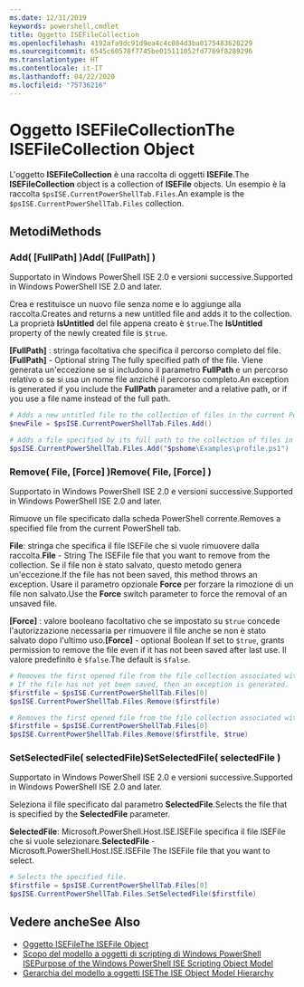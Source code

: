 ```yaml
---
ms.date: 12/31/2019
keywords: powershell,cmdlet
title: Oggetto ISEFileCollection
ms.openlocfilehash: 4192afa9dc91d9ea4c4c084d3ba0175483620229
ms.sourcegitcommit: 6545c60578f7745be015111052fd7769f8289296
ms.translationtype: HT
ms.contentlocale: it-IT
ms.lasthandoff: 04/22/2020
ms.locfileid: "75736216"
---
```

# <a name="the-isefilecollection-object"></a><span data-ttu-id="342ea-103">Oggetto ISEFileCollection</span><span class="sxs-lookup"><span data-stu-id="342ea-103">The ISEFileCollection Object</span></span>

<span data-ttu-id="342ea-104">L'oggetto **ISEFileCollection** è una raccolta di oggetti **ISEFile**.</span><span class="sxs-lookup"><span data-stu-id="342ea-104">The **ISEFileCollection** object is a collection of **ISEFile** objects.</span></span> <span data-ttu-id="342ea-105">Un esempio è la raccolta `$psISE.CurrentPowerShellTab.Files`.</span><span class="sxs-lookup"><span data-stu-id="342ea-105">An example is the `$psISE.CurrentPowerShellTab.Files` collection.</span></span>

## <a name="methods"></a><span data-ttu-id="342ea-106">Metodi</span><span class="sxs-lookup"><span data-stu-id="342ea-106">Methods</span></span>

### <a name="add-fullpath-"></a><span data-ttu-id="342ea-107">Add\( \[FullPath\] \)</span><span class="sxs-lookup"><span data-stu-id="342ea-107">Add\( \[FullPath\] \)</span></span>

<span data-ttu-id="342ea-108">Supportato in Windows PowerShell ISE 2.0 e versioni successive.</span><span class="sxs-lookup"><span data-stu-id="342ea-108">Supported in Windows PowerShell ISE 2.0 and later.</span></span>

<span data-ttu-id="342ea-109">Crea e restituisce un nuovo file senza nome e lo aggiunge alla raccolta.</span><span class="sxs-lookup"><span data-stu-id="342ea-109">Creates and returns a new untitled file and adds it to the collection.</span></span> <span data-ttu-id="342ea-110">La proprietà **IsUntitled** del file appena creato è `$true`.</span><span class="sxs-lookup"><span data-stu-id="342ea-110">The **IsUntitled** property of the newly created file is `$true`.</span></span>

<span data-ttu-id="342ea-111">**\[FullPath\]** : stringa facoltativa che specifica il percorso completo del file.</span><span class="sxs-lookup"><span data-stu-id="342ea-111">**\[FullPath\]** - Optional string The fully specified path of the file.</span></span> <span data-ttu-id="342ea-112">Viene generata un'eccezione se si includono il parametro **FullPath** e un percorso relativo o se si usa un nome file anziché il percorso completo.</span><span class="sxs-lookup"><span data-stu-id="342ea-112">An exception is generated if you include the **FullPath** parameter and a relative path, or if you use a file name instead of the full path.</span></span>

```powershell
# Adds a new untitled file to the collection of files in the current PowerShell tab.
$newFile = $psISE.CurrentPowerShellTab.Files.Add()

# Adds a file specified by its full path to the collection of files in the current PowerShell tab.
$psISE.CurrentPowerShellTab.Files.Add("$pshome\Examples\profile.ps1")
```

### <a name="remove-file-force-"></a><span data-ttu-id="342ea-113">Remove\( File, \[Force\] \)</span><span class="sxs-lookup"><span data-stu-id="342ea-113">Remove\( File, \[Force\] \)</span></span>

<span data-ttu-id="342ea-114">Supportato in Windows PowerShell ISE 2.0 e versioni successive.</span><span class="sxs-lookup"><span data-stu-id="342ea-114">Supported in Windows PowerShell ISE 2.0 and later.</span></span>

<span data-ttu-id="342ea-115">Rimuove un file specificato dalla scheda PowerShell corrente.</span><span class="sxs-lookup"><span data-stu-id="342ea-115">Removes a specified file from the current PowerShell tab.</span></span>

<span data-ttu-id="342ea-116">**File**: stringa che specifica il file ISEFile che si vuole rimuovere dalla raccolta.</span><span class="sxs-lookup"><span data-stu-id="342ea-116">**File** - String The ISEFile file that you want to remove from the collection.</span></span> <span data-ttu-id="342ea-117">Se il file non è stato salvato, questo metodo genera un'eccezione.</span><span class="sxs-lookup"><span data-stu-id="342ea-117">If the file has not been saved, this method throws an exception.</span></span> <span data-ttu-id="342ea-118">Usare il parametro opzionale **Force** per forzare la rimozione di un file non salvato.</span><span class="sxs-lookup"><span data-stu-id="342ea-118">Use the **Force** switch parameter to force the removal of an unsaved file.</span></span>

<span data-ttu-id="342ea-119">**\[Force\]** : valore booleano facoltativo che se impostato su `$true` concede l'autorizzazione necessaria per rimuovere il file anche se non è stato salvato dopo l'ultimo uso.</span><span class="sxs-lookup"><span data-stu-id="342ea-119">**\[Force\]** - optional Boolean If set to `$true`, grants permission to remove the file even if it has not been saved after last use.</span></span> <span data-ttu-id="342ea-120">Il valore predefinito è `$false`.</span><span class="sxs-lookup"><span data-stu-id="342ea-120">The default is `$false`.</span></span>

```powershell
# Removes the first opened file from the file collection associated with the current PowerShell tab.
# If the file has not yet been saved, then an exception is generated.
$firstfile = $psISE.CurrentPowerShellTab.Files[0]
$psISE.CurrentPowerShellTab.Files.Remove($firstfile)

# Removes the first opened file from the file collection associated with the current PowerShell tab, even if it has not been saved.
$firstfile = $psISE.CurrentPowerShellTab.Files[0]
$psISE.CurrentPowerShellTab.Files.Remove($firstfile, $true)
```

### <a name="setselectedfile-selectedfile-"></a><span data-ttu-id="342ea-121">SetSelectedFile\( selectedFile\)</span><span class="sxs-lookup"><span data-stu-id="342ea-121">SetSelectedFile\( selectedFile \)</span></span>

<span data-ttu-id="342ea-122">Supportato in Windows PowerShell ISE 2.0 e versioni successive.</span><span class="sxs-lookup"><span data-stu-id="342ea-122">Supported in Windows PowerShell ISE 2.0 and later.</span></span>

<span data-ttu-id="342ea-123">Seleziona il file specificato dal parametro **SelectedFile**.</span><span class="sxs-lookup"><span data-stu-id="342ea-123">Selects the file that is specified by the **SelectedFile** parameter.</span></span>

<span data-ttu-id="342ea-124">**SelectedFile**: Microsoft.PowerShell.Host.ISE.ISEFile specifica il file ISEFile che si vuole selezionare.</span><span class="sxs-lookup"><span data-stu-id="342ea-124">**SelectedFile** - Microsoft.PowerShell.Host.ISE.ISEFile The ISEFile file that you want to select.</span></span>

```powershell
# Selects the specified file.
$firstfile = $psISE.CurrentPowerShellTab.Files[0]
$psISE.CurrentPowerShellTab.Files.SetSelectedFile($firstfile)
```

## <a name="see-also"></a><span data-ttu-id="342ea-125">Vedere anche</span><span class="sxs-lookup"><span data-stu-id="342ea-125">See Also</span></span>

- [<span data-ttu-id="342ea-126">Oggetto ISEFile</span><span class="sxs-lookup"><span data-stu-id="342ea-126">The ISEFile Object</span></span>](The-ISEFile-Object.md)
- [<span data-ttu-id="342ea-127">Scopo del modello a oggetti di scripting di Windows PowerShell ISE</span><span class="sxs-lookup"><span data-stu-id="342ea-127">Purpose of the Windows PowerShell ISE Scripting Object Model</span></span>](Purpose-of-the-Windows-PowerShell-ISE-Scripting-Object-Model.md)
- [<span data-ttu-id="342ea-128">Gerarchia del modello a oggetti ISE</span><span class="sxs-lookup"><span data-stu-id="342ea-128">The ISE Object Model Hierarchy</span></span>](The-ISE-Object-Model-Hierarchy.md)
